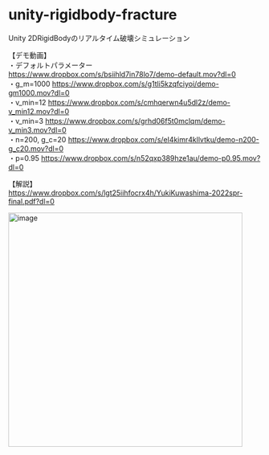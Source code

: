 # unity-rigidbody-fracture

Unity 2DRigidBodyのリアルタイム破壊シミュレーション

【デモ動画】    
・デフォルトパラメーター
https://www.dropbox.com/s/bsiihld7in78lo7/demo-default.mov?dl=0    
・g_m=1000
https://www.dropbox.com/s/g1tli5kzqfciyoi/demo-gm1000.mov?dl=0    
・v_min=12
https://www.dropbox.com/s/cmhqerwn4u5dl2z/demo-v_min12.mov?dl=0    
・v_min=3
https://www.dropbox.com/s/grhd06f5t0mclqm/demo-v_min3.mov?dl=0    
・n=200, g_c=20
https://www.dropbox.com/s/el4kimr4kllvtku/demo-n200-g_c20.mov?dl=0    
・p=0.95
https://www.dropbox.com/s/n52qxp389hze1au/demo-p0.95.mov?dl=0

【解説】    
https://www.dropbox.com/s/lgt25iihfocrx4h/YukiKuwashima-2022spr-final.pdf?dl=0

<img width="466" alt="image" src="https://user-images.githubusercontent.com/28947703/187735179-68860e78-c366-44f6-9562-f13578fffe93.png">


